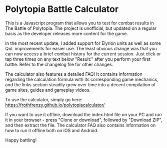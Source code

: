 # Polytopia Battle Calculator

This is a Javascript program that allows you to test for combat results in The Battle of Polytopia. The project is unofficial, but updated on a regular basis as the developer releases more content for the game.

In the most recent update, I added support for Elyrion units as well as some QoL improvements for easier use. The least obvious change was that you can now access a brief combat history for the current session. Just click or tap three times on any text below "Result:" after you perform your first battle. Refer to the changelog file for other changes.

The calculator also features a detailed FAQ! It contains information regarding the calculation formula with its corresponding game mechanics, and the links section steadily grew over time into a decent compilation of game sites, guides and gameplay videos.

To use the calculator, simply go here: https://frothfrenzy.github.io/polytopiacalculator/

If you want to use it offline, download the index.html file on your PC and run it in your browser - press "Clone or download", followed by "Download ZIP", and then extract the file. The calculator FAQ also contains information on how to run it offline both on iOS and Android.

Happy battling!
